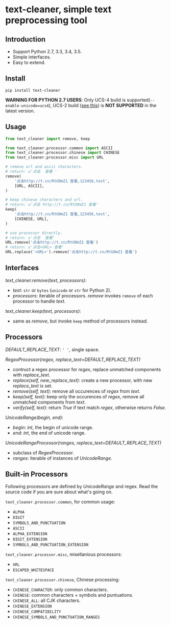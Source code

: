 # text-cleaner, simple text preprocessing tool

## Introduction

* Support Python 2.7, 3.3, 3.4, 3.5.
* Simple interfaces.
* Easy to extend.

## Install

```
pip install text-cleaner
```

**WARNING FOR PYTHON 2.7 USERS**: Only UCS-4 build is supported(`--enable-unicode=ucs4`), UCS-2 build ([see this](http://stackoverflow.com/questions/31603075/how-can-i-represent-this-regex-to-not-get-a-bad-character-range-error)) is **NOT SUPPORTED** in the latest version.

## Usage

```python
from text_cleaner import remove, keep

from text_cleaner.processor.common import ASCII
from text_cleaner.processor.chinese import CHINESE
from text_cleaner.processor.misc import URL

# remove url and ascii characters.
# return: u'点击  查看 '
remove(
    '点击http://t.cn/RtU0mZ1 查看,123456,test',
    [URL, ASCII],
)

# keep chinese characters and url.
# return: u'点击 http://t.cn/RtU0mZ1 查看'
keep(
    '点击http://t.cn/RtU0mZ1 查看,123456,test',
    [CHINESE, URL],
)

# use processor directly.
# return: u'点击  查看'
URL.remove('点击http://t.cn/RtU0mZ1 查看')
# return: u'点击<URL> 查看'
URL.replace('<URL>').remove('点击http://t.cn/RtU0mZ1 查看')
```

## Interfaces

*text_cleaner.remove(text, processors)*:

* *text*: `str` or `bytes` (`unicode` or `str` for Python 2).
* *processors*: iterable of processors. *remove* invokes `remove` of each processor to handle *text*.

*text_cleaner.keep(text, processors)*:

* same as *remove*, but invoke `keep` method of processors instead.

## Processors

*DEFAULT\_REPLACE\_TEXT*: `' '`, single space.

*RegexProcessor(regex, replace\_text=DEFAULT\_REPLACE\_TEXT)*

* contruct a regex processor for *regex*, replace unmatched components with *replace\_text*.
* *replace(self, new\_replace\_text)*: create a new processor, with new *replace\_text* is set.
* *remove(self, text)*: remove all occurences of *regex* from *text*.
* *keep(self, text)*: keep only the occurences of *regex*, remove all unmatched components from *text*.
* *verify(self, text)*: return *True* if text match *regex*, otherwise returns *False*.

*UnicodeRange(begin, end)*:

* *begin*: *int*, the begin of unicode range.
* *end*: *int*, the end of unicode range.

*UnicodeRangeProcessor(ranges, replace\_text=DEFAULT\_REPLACE\_TEXT)*

* subclass of *RegexProcessor*.
* *ranges*: iterable of instances of *UnicodeRange*.

## Built-in Processors

Following processors are defined by *UnicodeRange* and regex. Read the source code if you are sure about what's going on.

`text_cleaner.processor.common`, for common usage:

* `ALPHA`
* `DIGIT`
* `SYMBOLS_AND_PUNCTUATION`
* `ASCII`
* `ALPHA_EXTENSION`
* `DIGIT_EXTENSION`
* `SYMBOLS_AND_PUNCTUATION_EXTENSION`

`text_cleaner.processor.misc`, misellanious processors:

* `URL`
* `ESCAPED_WHITESPACE`

`text_cleaner.processor.chinese`, Chinese processing:

* `CHINESE_CHARACTER`: only common characters.
* `CHINESE`: common characters + symbols and puntuations.
* `CHINESE_ALL`: all CJK characters.
* `CHINESE_EXTENSION`
* `CHINESE_COMPATIBILITY`
* `CHINESE_SYMBOLS_AND_PUNCTUATION_RANGES`
